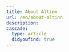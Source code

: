 ```yaml
---
title: About Altinn
url: /en/about-altinn
description:
cascade:
  type: article
  didyoufind: true
---
```

